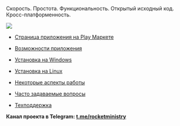 Скорость. Простота. Функциональность. Открытый исходный код. Кросс-платформенность. 

![](https://play-lh.googleusercontent.com/8hSwThWYTnTqTWlxqAevwgIFbbhWPmCbblRPmdcVifrslL2lqCo7vOH-73x5MPRC2uM)

* [Страница приложения на Play Маркете](https://play.google.com/store/apps/details?id=org.rocketministry)

* [Возможности приложения](https://github.com/antorix/Rocket-Ministry/wiki#возможности-приложения)

* [Установка на Windows](https://github.com/antorix/Rocket-Ministry/wiki#windows)
 
* [Установка на Linux](https://github.com/antorix/Rocket-Ministry/wiki#linux)

* [Некоторые аспекты работы](https://github.com/antorix/Rocket-Ministry/wiki#некоторые-аспекты-работы)
 
* [Часто задаваемые вопросы](https://github.com/antorix/Rocket-Ministry/wiki#часто-задаваемые-вопросы)
 
* [Техподдержка](https://github.com/antorix/Rocket-Ministry/wiki#обратная-связь)

**Канал проекта в Telegram: [t.me/rocketministry](https://t.me/rocketministry)**
